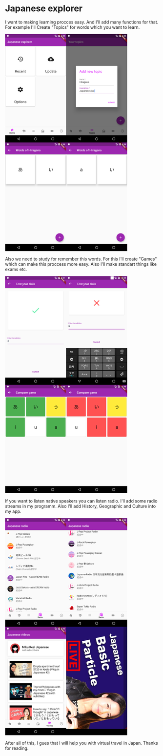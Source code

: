 # Japanese explorer
I want to making learning procces easy. And I'll add many functions for that. 
For example I'll Create "Topics" for words which you want to learn. 

<img src="preview/MainPage.png" width="200" align="left"/>
<img src="preview/Add topic.png" width="200" align="left"/>
<img src="preview/Words.png" width="200" align="left"/>
<img src="preview/Words(choosen).png" width="200"/>

Also we need to study for remember this words. For this I'll create "Games" which can make this proccess more easy. Also I'll make standart things like exams etc.

<img src="preview/Exam_correct.png" width="200" align="left"/>
<img src="preview/Exam_false.png" width="200" align="left"/>
<img src="preview/Compare_g.png" width="200" align="left"/>
<img src="preview/Compare_r.png" width="200"/>

If you want to listen native speakers you can listen radio. I'll add some radio streams in my programm. Also I'll add History, Geographic and Culture into my app. 

<img src="preview/Radio 0.png" width="200" align="left"/>
<img src="preview/Radio 1.png" width="200" align="left"/>
<img src="preview/Videos.png" width="200" align="left"/>
<img src="preview/VideoScreen.png" width="200"/>

After all of this, I gues that I will help you with virtual travel in Japan. 
Thanks for reading.
